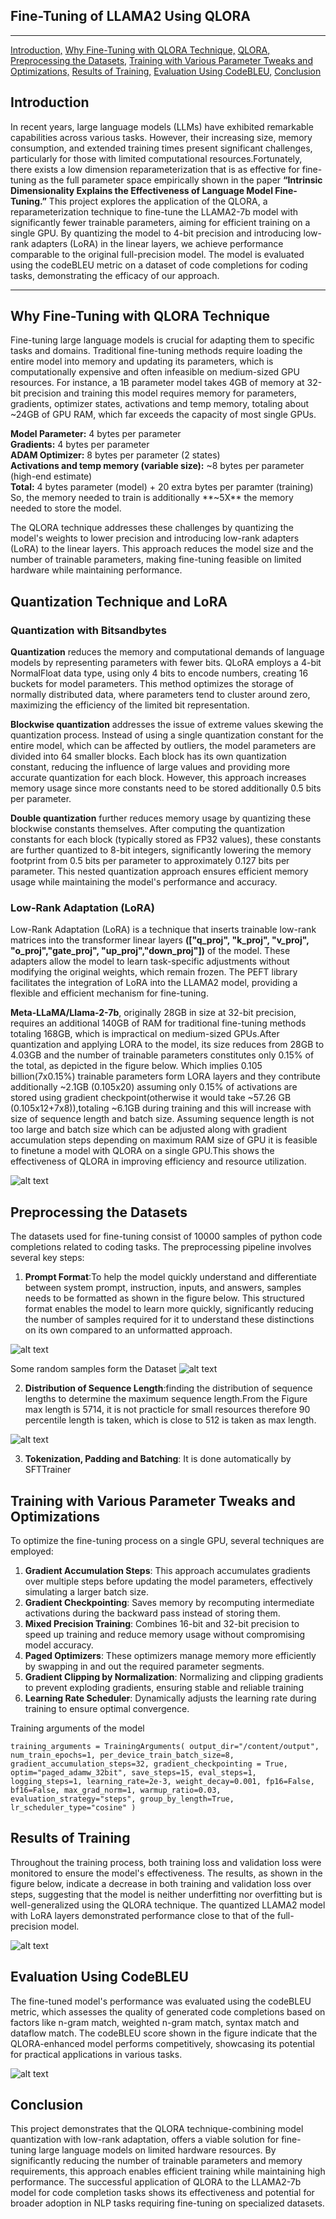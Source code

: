 ## Fine-Tuning of LLAMA2 Using QLORA

---

[Introduction,](#introduction)
[Why Fine-Tuning with QLORA Technique,](#why-fine-tuning-with-qlora-technique)
[QLORA,](#quantization-technique-and-lora)
[Preprocessing the Datasets,](#preprocessing-the-datasets)
[Training with Various Parameter Tweaks and Optimizations,](#training-with-various-parameter-tweaks-and-optimizations)
[Results of Training,](#results-of-training)
[Evaluation Using CodeBLEU,](#evaluation-using-codebleu)
[Conclusion](#conclusion)

## Introduction

In recent years, large language models (LLMs) have exhibited remarkable capabilities across various tasks. However, their increasing size, memory consumption, and extended training times present significant challenges, particularly for those with limited computational resources.Fortunately, there exists a low dimension reparameterization that is as effective for fine-tuning as the full parameter space empirically shown in the paper **“Intrinsic Dimensionality Explains the Effectiveness of Language Model Fine-Tuning.”** This project explores the application of the QLORA, a reparameterization technique to fine-tune the LLAMA2-7b model with significantly fewer trainable parameters, aiming for efficient training on a single GPU. By quantizing the model to 4-bit precision and introducing low-rank adapters (LoRA) in the linear layers, we achieve performance comparable to the original full-precision model. The model is evaluated using the codeBLEU metric on a dataset of code completions for coding tasks, demonstrating the efficacy of our approach.

---

## Why Fine-Tuning with QLORA Technique

Fine-tuning large language models is crucial for adapting them to specific tasks and domains. Traditional fine-tuning methods require loading the entire model into memory and updating its parameters, which is computationally expensive and often infeasible on medium-sized GPU resources. For instance, a 1B parameter model takes 4GB of memory at 32-bit precision and training this model requires memory for parameters, gradients, optimizer states, activations and temp memory, totaling about ~24GB of GPU RAM, which far exceeds the capacity of most single GPUs.

**Model Parameter:** 4 bytes per parameter\
**Gradients:** 4 bytes per parameter\
**ADAM Optimizer:** 8 bytes per parameter (2 states)\
**Activations and temp memory (variable size):** ~8 bytes per parameter (high-end estimate)\
**Total:** 4 bytes parameter (model) + 20 extra bytes per paramter (training)\
So, the memory needed to train is additionally **~5X** the memory needed to store the model.

The QLORA technique addresses these challenges by quantizing the model's weights to lower precision and introducing low-rank adapters (LoRA) to the linear layers. This approach reduces the model size and the number of trainable parameters, making fine-tuning feasible on limited hardware while maintaining performance.

## Quantization Technique and LoRA

### Quantization with Bitsandbytes

**Quantization** reduces the memory and computational demands of language models by representing parameters with fewer bits. QLoRA employs a 4-bit NormalFloat data type, using only 4 bits to encode numbers, creating 16 buckets for model parameters. This method optimizes the storage of normally distributed data, where parameters tend to cluster around zero, maximizing the efficiency of the limited bit representation.

**Blockwise quantization** addresses the issue of extreme values skewing the quantization process. Instead of using a single quantization constant for the entire model, which can be affected by outliers, the model parameters are divided into 64 smaller blocks. Each block has its own quantization constant, reducing the influence of large values and providing more accurate quantization for each block. However, this approach increases memory usage since more constants need to be stored additionally 0.5 bits per parameter.

**Double quantization** further reduces memory usage by quantizing these blockwise constants themselves. After computing the quantization constants for each block (typically stored as FP32 values), these constants are further quantized to 8-bit integers, significantly lowering the memory footprint from 0.5 bits per parameter to approximately 0.127 bits per parameter. This nested quantization approach ensures efficient memory usage while maintaining the model's performance and accuracy.

### Low-Rank Adaptation (LoRA)

Low-Rank Adaptation (LoRA) is a technique that inserts trainable low-rank matrices into the transformer linear layers **(["q_proj", "k_proj", "v_proj", "o_proj","gate_proj", "up_proj","down_proj"])** of the model. These adapters allow the model to learn task-specific adjustments without modifying the original weights, which remain frozen. The PEFT library facilitates the integration of LoRA into the LLAMA2 model, providing a flexible and efficient mechanism for fine-tuning.

**Meta-LLaMA/Llama-2-7b**, originally 28GB in size at 32-bit precision, requires an additional 140GB of RAM for traditional fine-tuning methods totaling 168GB, which is impractical on medium-sized GPUs.After quantization and applying LORA to the model, its size reduces from 28GB to 4.03GB and the number of trainable parameters constitutes only 0.15% of the total, as depicted in the figure below. Which implies 0.105 billion(7x0.15%) trainable parameters form LORA layers and they contribute additionally ~2.1GB (0.105x20) assuming only 0.15% of activations are stored using gradient checkpoint(otherwise it would take ~57.26 GB (0.105x12+7x8)),totaling ~6.1GB during training and this will increase with size of sequence length and batch size. Assuming sequence length is not too large and batch size which can be adjusted along with gradient accumulation steps depending on maximum RAM size of GPU it is feasible to finetune a model with QLORA on a single GPU.This shows the effectiveness of QLORA in improving efficiency and resource utilization.

![alt text](images/model_size.png)

## Preprocessing the Datasets

The datasets used for fine-tuning consist of 10000 samples of python code completions related to coding tasks. The preprocessing pipeline involves several key steps:

1. **Prompt Format**:To help the model quickly understand and differentiate between system prompt, instruction, inputs, and answers, samples needs to be formatted as shown in the figure below. This structured format enables the model to learn more quickly, significantly reducing the number of samples required for it to understand these distinctions on its own compared to an unformatted approach.

![alt text](images/prompt_format.png)

Some random samples form the Dataset
![alt text](images/Samples.png)

2. **Distribution of Sequence Length**:finding the distribution of sequence lengths to determine the maximum sequence length.From the Figure max length is 5714, it is not practicle for small resources therefore 90 percentile length is taken, which is close to 512 is taken as max length.

![alt text](images/sequence_len's.png)

3. **Tokenization, Padding and Batching**: It is done automatically by SFTTrainer

## Training with Various Parameter Tweaks and Optimizations

To optimize the fine-tuning process on a single GPU, several techniques are employed:

1. **Gradient Accumulation Steps**: This approach accumulates gradients over multiple steps before updating the model parameters, effectively simulating a larger batch size.
2. **Gradient Checkpointing**: Saves memory by recomputing intermediate activations during the backward pass instead of storing them.
3. **Mixed Precision Training**: Combines 16-bit and 32-bit precision to speed up training and reduce memory usage without compromising model accuracy.
4. **Paged Optimizers**: These optimizers manage memory more efficiently by swapping in and out the required parameter segments.
5. **Gradient Clipping by Normalization**: Normalizing and clipping gradients to prevent exploding gradients, ensuring stable and reliable training
6. **Learning Rate Scheduler**: Dynamically adjusts the learning rate during training to ensure optimal convergence.

Training arguments of the model

`training_arguments = TrainingArguments(
    output_dir="/content/output",
    num_train_epochs=1,
    per_device_train_batch_size=8,
    gradient_accumulation_steps=32,
    gradient_checkpointing = True,
    optim="paged_adamw_32bit",
    save_steps=15,
    eval_steps=1,
    logging_steps=1,
    learning_rate=2e-3,
    weight_decay=0.001,
    fp16=False,
    bf16=False,
    max_grad_norm=1,
    warmup_ratio=0.03,
    evaluation_strategy="steps",
    group_by_length=True,
    lr_scheduler_type="cosine"
)`

## Results of Training

Throughout the training process, both training loss and validation loss were monitored to ensure the model's effectiveness. The results, as shown in the figure below, indicate a decrease in both training and validation loss over steps, suggesting that the model is neither underfitting nor overfitting but is well-generalized using the QLORA technique. The quantized LLAMA2 model with LoRA layers demonstrated performance close to that of the full-precision model.

![alt text](images/Trainingresult.png)

## Evaluation Using CodeBLEU

The fine-tuned model's performance was evaluated using the codeBLEU metric, which assesses the quality of generated code completions based on factors like n-gram match, weighted n-gram match, syntax match and dataflow match. The codeBLEU score shown in the figure indicate that the QLORA-enhanced model performs competitively, showcasing its potential for practical applications in various tasks.

![alt text](images/codebleu_score.png)

## Conclusion

This project demonstrates that the QLORA technique-combining model quantization with low-rank adaptation, offers a viable solution for fine-tuning large language models on limited hardware resources. By significantly reducing the number of trainable parameters and memory requirements, this approach enables efficient training while maintaining high performance. The successful application of QLORA to the LLAMA2-7b model for code completion tasks shows its effectiveness and potential for broader adoption in NLP tasks requiring fine-tuning on specialized datasets.

